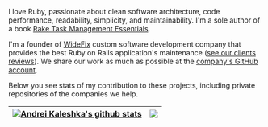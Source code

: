 I love Ruby, passionate about clean software architecture, code performance, readability, simplicity, and maintainability. I'm a sole author of a book [Rake Task Management Essentials](https://www.packtpub.com/product/rake-task-management-essentials/9781783280773).

I'm a founder of [WideFix](https://widefix.com/) custom software development company that provides the best Ruby on Rails application's maintenance ([see our clients reviews](https://clutch.co/profile/widefix#reviews)). We share our work as much as possible at the [company's GitHub account](https://github.com/widefix). 

Below you see stats of my contribution to these projects, including private repositories of the companies we help.

| <a href="https://github.com/ka8725/github-readme-stats"><img align="center" src="https://github-readme-stats.vercel.app/api?username=ka8725&show_icons=true&include_all_commits=true&theme=buefy&hide_border=true" alt="Andrei Kaleshka's github stats" /></a> | <a href="https://github.com/ka8725/github-readme-stats"><img align="center" src="https://github-readme-stats.vercel.app/api/top-langs/?username=ka8725&layout=compact&theme=buefy&hide_border=true" /></a> |
| ------------- | ------------- |
